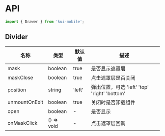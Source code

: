 # API

```jsx
import { Drawer } from 'kui-mobile';
```

## Divider

| 名称          | 类型       | 默认值 | 描述                                         |
| ------------- | ---------- | ------ | -------------------------------------------- |
| mask          | boolean    | true   | 是否显示遮罩层                               |
| maskClose     | boolean    | true   | 点击遮罩层是否关闭                           |
| position      | string     | 'left' | 弹出位置，可选 'left' 'top' 'right' 'bottom' |
| unmountOnExit | boolean    | true   | 关闭时是否卸载组件                           |
| open          | boolean    | -      | 是否显示                                     |
| onMaskClick   | () => void | -      | 点击遮罩层回调                               |
